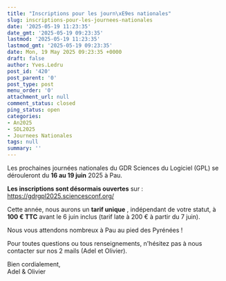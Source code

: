 ```yaml
---
title: "Inscriptions pour les journ\xE9es nationales"
slug: inscriptions-pour-les-journees-nationales
date: '2025-05-19 11:23:35'
date_gmt: '2025-05-19 09:23:35'
lastmod: '2025-05-19 11:23:35'
lastmod_gmt: '2025-05-19 09:23:35'
date: Mon, 19 May 2025 09:23:35 +0000
draft: false
author: Yves.Ledru
post_id: '420'
post_parent: '0'
post_type: post
menu_order: '0'
attachment_url: null
comment_status: closed
ping_status: open
categories:
- An2025
- SDL2025
- Journees Nationales
tags: null
summary: ''
---
```


  
Les prochaines journées nationales du GDR Sciences du Logiciel (GPL) se dérouleront du **16 au 19 juin** 2025 à Pau.

**Les inscriptions sont désormais ouvertes** sur : <https://gdrgpl2025.sciencesconf.org/>

Cette année, nous aurons un **tarif unique** , indépendant de votre statut, à **100 € TTC** avant le 6 juin inclus (tarif late à 200 € à partir du 7 juin).

Nous vous attendons nombreux à Pau au pied des Pyrénées !

Pour toutes questions ou tous renseignements, n'hésitez pas à nous contacter sur nos 2 mails (Adel et Olivier).

Bien cordialement,  
Adel & Olivier

